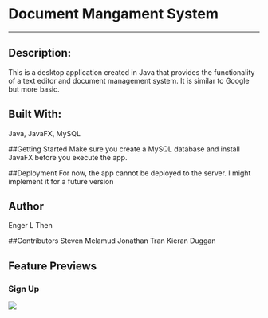 # Document Mangament System
-----------------------------
## Description:
This is a desktop application created in Java that provides the functionality of a text editor and document management system. It is similar to Google but more basic.

## Built With:
Java, JavaFX, MySQL

##Getting Started
Make sure you create a MySQL database and install JavaFX before you execute the app.

##Deployment
For now, the app cannot be deployed to the server. I might implement it for a future version

## Author
Enger L Then

##Contributors
Steven Melamud
Jonathan Tran
Kieran Duggan

## Feature Previews
### Sign Up
![](https://i.imgur.com/tg2FWY8.gif)
